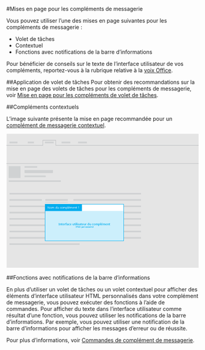 #<a name="layouts-for-mail-add-ins"></a>Mises en page pour les compléments de messagerie

Vous pouvez utiliser l’une des mises en page suivantes pour les compléments de messagerie :

- Volet de tâches
- Contextuel
- Fonctions avec notifications de la barre d’informations

Pour bénéficier de conseils sur le texte de l’interface utilisateur de vos compléments, reportez-vous à la rubrique relative à la [voix Office](https://msdn.microsoft.com/en-us/library/office/mt484351.aspx).

##<a name="task-pane"></a>Application de volet de tâches
 Pour obtenir des recommandations sur la mise en page des volets de tâches pour les compléments de messagerie, voir [Mise en page pour les compléments de volet de tâches](layout-for-task-pane-add-ins.md).


##<a name="contextual-add-ins"></a>Compléments contextuels

L’image suivante présente la mise en page recommandée pour un [complément de messagerie contextuel](https://msdn.microsoft.com/EN-US/library/office/dn893542.aspx).

![Mise en page d’un complément de messagerie contextuel](../../images/mail-add-in-contextual-card.png)

##<a name="functions-with-infobar-notifications"></a>Fonctions avec notifications de la barre d’informations

En plus d’utiliser un volet de tâches ou un volet contextuel pour afficher des éléments d’interface utilisateur HTML personnalisés dans votre complément de messagerie, vous pouvez exécuter des fonctions à l’aide de commandes. Pour afficher du texte dans l’interface utilisateur comme résultat d’une fonction, vous pouvez utiliser les notifications de la barre d’informations. Par exemple, vous pouvez utiliser une notification de la barre d’informations pour afficher les messages d’erreur ou de réussite. 

Pour plus d’informations, voir [Commandes de complément de messagerie](https://msdn.microsoft.com/EN-US/library/office/mt267546.aspx). 



